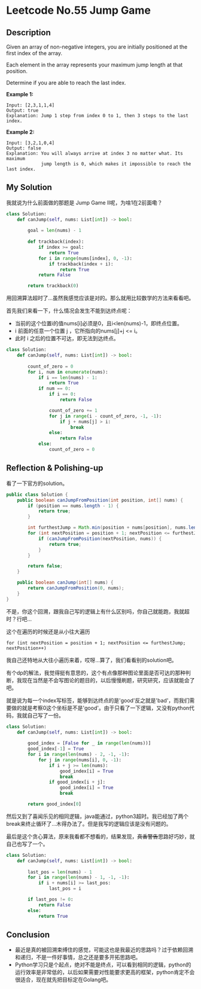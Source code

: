 # Leetcode No.55 Jump Game

## Description

Given an array of non-negative integers, you are initially positioned at the first index of the array.

Each element in the array represents your maximum jump length at that position.

Determine if you are able to reach the last index.

**Example 1:**

```
Input: [2,3,1,1,4]
Output: true
Explanation: Jump 1 step from index 0 to 1, then 3 steps to the last index.
```

**Example 2:**

```
Input: [3,2,1,0,4]
Output: false
Explanation: You will always arrive at index 3 no matter what. Its maximum
             jump length is 0, which makes it impossible to reach the last index.
```

## My Solution

我就说为什么前面做的那题是 Jump Game II呢，为啥1在2前面嘞？

```python
class Solution:
    def canJump(self, nums: List[int]) -> bool:
        
        goal = len(nums) - 1
        
        def trackback(index):
            if index >= goal:
                return True
            for i in range(nums[index], 0, -1):
                if trackback(index + i):
                    return True
            return False

        return trackback(0)
```

用回溯算法超时了...虽然我感觉应该是对的。那么就用比较数学的方法来看看吧。

首先我们来看一下，什么情况会发生不能到达终点呢：

- 当前的这个位置i的值nums[i]必须是0，且i<len(nums)-1，即终点位置。
- i 前面的任意一个位置 j ，它所指向的nums[j]+j <= i。
- 此时 i 之后的位置不可达，即无法到达终点。

```python
class Solution:
    def canJump(self, nums: List[int]) -> bool:
        
        count_of_zero = 0
        for i, num in enumerate(nums):
            if i == len(nums) - 1:
                return True
            if num == 0:
                if i == 0:
                    return False

                count_of_zero += 1
                for j in range(i - count_of_zero, -1, -1):
                    if j + nums[j] > i:
                        break
                else:
                    return False
            else:
                count_of_zero = 0
```

## Reflection & Polishing-up

看了一下官方的solution。

```java
public class Solution {
    public boolean canJumpFromPosition(int position, int[] nums) {
        if (position == nums.length - 1) {
            return true;
        }

        int furthestJump = Math.min(position + nums[position], nums.length - 1);
        for (int nextPosition = position + 1; nextPosition <= furthestJump; nextPosition++) {
            if (canJumpFromPosition(nextPosition, nums)) {
                return true;
            }
        }

        return false;
    }

    public boolean canJump(int[] nums) {
        return canJumpFromPosition(0, nums);
    }
}
```

不是，你这个回溯，跟我自己写的逻辑上有什么区别吗，你自己就能跑，我就超时？行吧...

这个在遍历的时候还是从小往大遍历

`for (int nextPosition = position + 1; nextPosition <= furthestJump; nextPosition++)`

我自己还特地从大往小遍历来着，哎呀...算了，我们看看别的solution吧。

有个dp的解法，我觉得挺有意思的，这个有点像那种图论里面是否可达的那种判断，我现在当然是不会写图论的题目的，以后慢慢刷题，研究研究，应该就能会了吧。

就是说为每一个index写标签，能够到达终点的是'good'反之就是'bad'，而我们需要做的就是考察0这个坐标是不是'good'。由于只看了一下逻辑，又没有python代码，我就自己写了一份。

```python
class Solution:
    def canJump(self, nums: List[int]) -> bool:
        
        good_index = [False for _ in range(len(nums))]
        good_index[-1] = True
        for i in range(len(nums) - 2, -1, -1):
            for j in range(nums[i], 0, -1):
                if i + j >= len(nums):
                    good_index[i] = True
                    break
                if good_index[i + j]:
                    good_index[i] = True
                    break

        return good_index[0]
```

然后又到了喜闻乐见的相同逻辑，java能通过，python3超时。我已经加了两个break来终止循环了...木得办法了。但是我写的逻辑应该是没有问题的。

最后是这个贪心算法，原来我看都不想看的，结果发现，~~真香警告~~思路好巧妙，就自己也写了一个。

```python
class Solution:
    def canJump(self, nums: List[int]) -> bool:
        
        last_pos = len(nums) - 1
        for i in range(len(nums) - 1, -1, -1):
            if i + nums[i] >= last_pos:
                last_pos = i

        if last_pos != 0:
            return False
        else:
            return True
```

## Conclusion

- 最近是真的被回溯束缚住的感觉，可能这也是我最近的思路吗？过于依赖回溯和递归，不是一件好事情，总之还是要多开拓思路吧。
- Python学习只是个起点，绝对不能是终点，可以看到相同的逻辑，python的运行效率是非常低的，以后如果需要对性能要求更高的框架，python肯定不会很适合，现在就先把目标定在Golang吧。